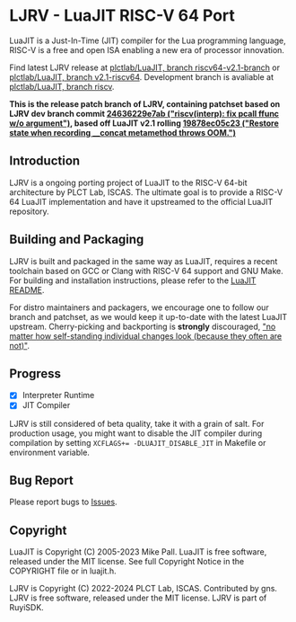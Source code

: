 # LJRV - LuaJIT RISC-V 64 Port

LuaJIT is a Just-In-Time (JIT) compiler for the Lua programming language,
RISC-V is a free and open ISA enabling a new era of processor innovation.

Find latest LJRV release at [plctlab/LuaJIT, branch riscv64-v2.1-branch](https://github.com/plctlab/LuaJIT/tree/riscv64-v2.1-branch) or [plctlab/LuaJIT, branch v2.1-riscv64](https://github.com/plctlab/LuaJIT/tree/v2.1-riscv64).
Development branch is avaliable at [plctlab/LuaJIT, branch riscv](https://github.com/plctlab/LuaJIT/tree/riscv).

**This is the release patch branch of LJRV, containing patchset based on LJRV dev branch commit [24636229e7ab ("riscv(interp): fix pcall ffunc w/o argument")](https://github.com/plctlab/LuaJIT/commit/24636229e7ab2daf7153adca829575dd65ad7e42), based off LuaJIT v2.1 rolling [19878ec05c23 ("Restore state when recording __concat metamethod throws OOM.")](https://github.com/LuaJIT/LuaJIT/commit/19878ec05c239ccaf5f3d17af27670a963e25b8b)**

## Introduction

LJRV is a ongoing porting project of LuaJIT to the RISC-V 64-bit architecture by PLCT Lab, ISCAS.
The ultimate goal is to provide a RISC-V 64 LuaJIT implementation and have it upstreamed to the official LuaJIT repository.

## Building and Packaging

LJRV is built and packaged in the same way as LuaJIT, requires a recent toolchain based on GCC or Clang with RISC-V 64 support and GNU Make.
For building and installation instructions, please refer to the [LuaJIT README](https://luajit.org/install.html).

For distro maintainers and packagers, we encourage one to follow our branch and patchset, as we would keep it up-to-date with the latest LuaJIT upstream. Cherry-picking and backporting is **strongly** discouraged, ["no matter how self-standing individual changes look (because they often are not)"](https://luajit.org/download.html).

## Progress

- [x] Interpreter Runtime
- [x] JIT Compiler

LJRV is still considered of beta quality, take it with a grain of salt.
For production usage, you might want to disable the JIT compiler during compilation by setting `XCFLAGS+= -DLUAJIT_DISABLE_JIT` in Makefile or environment variable.

## Bug Report

Please report bugs to [Issues](https://github.com/ruyisdk/LuaJIT/issues).

## Copyright

LuaJIT is Copyright (C) 2005-2023 Mike Pall.
LuaJIT is free software, released under the MIT license.
See full Copyright Notice in the COPYRIGHT file or in luajit.h.

LJRV is Copyright (C) 2022-2024 PLCT Lab, ISCAS. Contributed by gns.
LJRV is free software, released under the MIT license.
LJRV is part of RuyiSDK.
